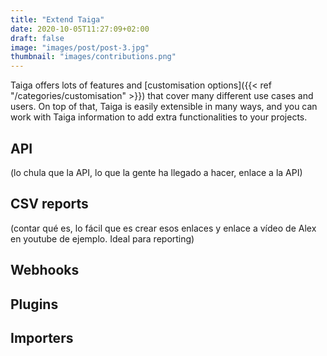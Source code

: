 ```yaml
---
title: "Extend Taiga"
date: 2020-10-05T11:27:09+02:00
draft: false
image: "images/post/post-3.jpg"
thumbnail: "images/contributions.png"
---
```


Taiga offers lots of features and [customisation options]({{< ref  "/categories/customisation" >}}) that cover many different use cases and users. On top of that, Taiga is easily extensible in many ways, and you can work with Taiga information to add extra functionalities to your projects.

## API

(lo chula que la API, lo que la gente ha llegado a hacer, enlace a la API)

## CSV reports

(contar qué es, lo fácil que es crear esos enlaces y enlace a vídeo de Alex en youtube de ejemplo. Ideal para reporting)

## Webhooks

## Plugins

## Importers
